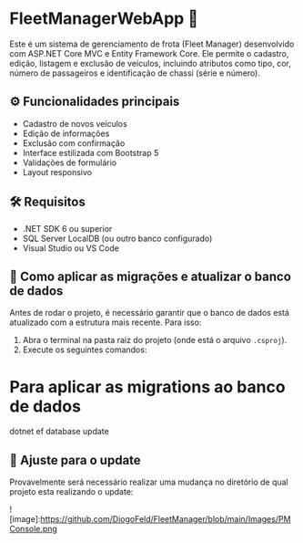 # FleetManagerWebApp 🚗

Este é um sistema de gerenciamento de frota (Fleet Manager) desenvolvido com ASP.NET Core MVC e Entity Framework Core. Ele permite o cadastro, edição, listagem e exclusão de veículos, incluindo atributos como tipo, cor, número de passageiros e identificação de chassi (série e número).

## ⚙️ Funcionalidades principais

- Cadastro de novos veículos
- Edição de informações
- Exclusão com confirmação
- Interface estilizada com Bootstrap 5
- Validações de formulário
- Layout responsivo

## 🛠️ Requisitos

- .NET SDK 6 ou superior
- SQL Server LocalDB (ou outro banco configurado)
- Visual Studio ou VS Code

## 🧩 Como aplicar as migrações e atualizar o banco de dados

Antes de rodar o projeto, é necessário garantir que o banco de dados está atualizado com a estrutura mais recente. Para isso:

1. Abra o terminal na pasta raiz do projeto (onde está o arquivo `.csproj`).
2. Execute os seguintes comandos:

# Para aplicar as migrations ao banco de dados
dotnet ef database update

## 📸 Ajuste para o update
Provavelmente será necessário realizar uma mudança no diretório de qual projeto esta realizando o update:

![image]:https://github.com/DiogoFeld/FleetManager/blob/main/Images/PMConsole.png